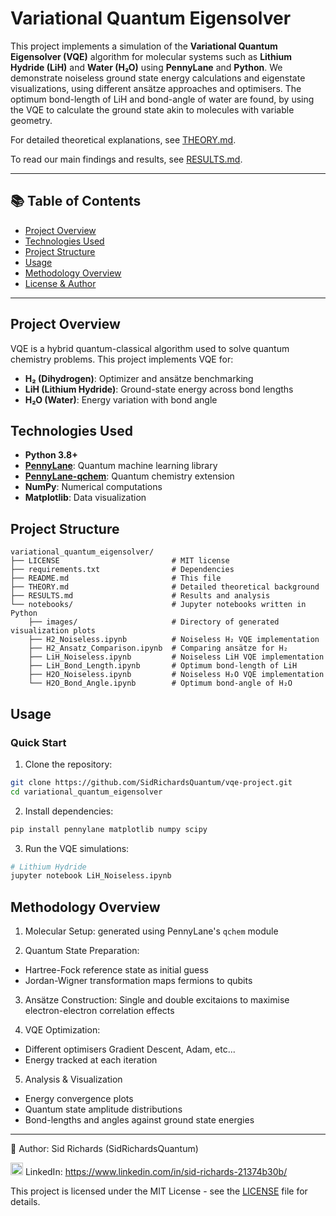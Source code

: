 # Variational Quantum Eigensolver

This project implements a simulation of the **Variational Quantum Eigensolver (VQE)** algorithm for molecular systems such as **Lithium Hydride (LiH)** and **Water (H₂O)** using **PennyLane** and **Python**.
We demonstrate noiseless ground state energy calculations and eigenstate visualizations, using different ansätze approaches and optimisers.
The optimum bond-length of LiH and bond-angle of water are found, by using the VQE to calculate the ground state akin to molecules with variable geometry.

For detailed theoretical explanations, see [THEORY.md](THEORY.md).

To read our main findings and results, see [RESULTS.md](RESULTS.md).

---

## 📚 Table of Contents

- [Project Overview](#project-overview)
- [Technologies Used](#technologies-used)
- [Project Structure](#project-structure)
- [Usage](#usage)
- [Methodology Overview](#methodology-overview)
- [License & Author](#license--author)

---

## Project Overview

VQE is a hybrid quantum-classical algorithm used to solve quantum chemistry problems.
This project implements VQE for:

- **H₂ (Dihydrogen)**: Optimizer and ansätze benchmarking
- **LiH (Lithium Hydride)**: Ground-state energy across bond lengths  
- **H₂O (Water)**: Energy variation with bond angle

## Technologies Used

- **Python 3.8+**
- **[PennyLane](https://pennylane.ai/)**: Quantum machine learning library
- **[PennyLane-qchem](https://pennylane.ai/qml/demos/tutorial_qchem.html)**: Quantum chemistry extension
- **NumPy**: Numerical computations
- **Matplotlib**: Data visualization

## Project Structure

```
variational_quantum_eigensolver/
├── LICENSE                         # MIT license
├── requirements.txt                # Dependencies
├── README.md                       # This file 
├── THEORY.md                       # Detailed theoretical background
├── RESULTS.md                      # Results and analysis
└── notebooks/                      # Jupyter notebooks written in Python
    ├── images/                     # Directory of generated visualization plots
    ├── H2_Noiseless.ipynb          # Noiseless H₂ VQE implementation
    ├── H2_Ansatz_Comparison.ipynb  # Comparing ansätze for H₂
    ├── LiH_Noiseless.ipynb         # Noiseless LiH VQE implementation
    ├── LiH_Bond_Length.ipynb       # Optimum bond-length of LiH
    ├── H2O_Noiseless.ipynb         # Noiseless H₂O VQE implementation
    └── H2O_Bond_Angle.ipynb        # Optimum bond-angle of H₂O
```

## Usage

### Quick Start

1. Clone the repository:

```bash
git clone https://github.com/SidRichardsQuantum/vqe-project.git
cd variational_quantum_eigensolver
```

2. Install dependencies:

```bash
pip install pennylane matplotlib numpy scipy
```

3. Run the VQE simulations:

```bash
# Lithium Hydride
jupyter notebook LiH_Noiseless.ipynb
```

## Methodology Overview

1. Molecular Setup: generated using PennyLane's `qchem` module

2. Quantum State Preparation:

- Hartree-Fock reference state as initial guess
- Jordan-Wigner transformation maps fermions to qubits

3. Ansätze Construction: Single and double excitaions to maximise electron-electron correlation effects

4. VQE Optimization:

- Different optimisers Gradient Descent, Adam, etc...
- Energy tracked at each iteration

5. Analysis & Visualization

- Energy convergence plots
- Quantum state amplitude distributions
- Bond-lengths and angles against ground state energies

---

📘 Author: Sid Richards (SidRichardsQuantum)

<img src="https://cdn.jsdelivr.net/gh/devicons/devicon/icons/linkedin/linkedin-original.svg" width="20" /> LinkedIn: https://www.linkedin.com/in/sid-richards-21374b30b/

This project is licensed under the MIT License - see the [LICENSE](LICENSE) file for details.
